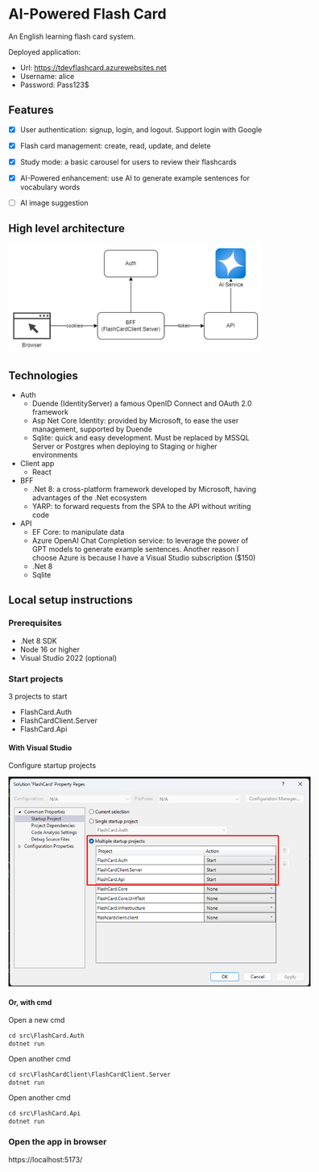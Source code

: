 # AI-Powered Flash Card

An English learning flash card system.

Deployed application:
- Url: https://tdevflashcard.azurewebsites.net
- Username: alice
- Password: Pass123$


## Features
- [x] User authentication: signup, login, and logout. Support login with Google
- [x] Flash card management: create, read, update, and delete
- [x] Study mode: a basic carousel for users to review their flashcards
- [x] AI-Powered enhancement: use AI to generate example sentences for vocabulary words
- [ ] AI image suggestion


## High level architecture

<img src="./images/flash-card-architecture.png" alt="High level architecture">


## Technologies

- Auth
  - Duende (IdentityServer) a famous OpenID Connect and OAuth 2.0 framework
  - Asp Net Core Identity: provided by Microsoft, to ease the user management, supported by Duende
  - Sqlite: quick and easy development. Must be replaced by MSSQL Server or Postgres when deploying to Staging or higher environments
- Client app
  - React
- BFF
  - .Net 8: a cross-platform framework developed by Microsoft, having advantages of the .Net ecosystem
  - YARP: to forward requests from the SPA to the API without writing code
- API
  - EF Core: to manipulate data
  - Azure OpenAI Chat Completion service: to leverage the power of GPT models to generate example sentences. Another reason I choose Azure is because I have a Visual Studio subscription ($150)
  - .Net 8
  - Sqlite


## Local setup instructions

### Prerequisites

- .Net 8 SDK
- Node 16 or higher
- Visual Studio 2022 (optional)

### Start projects

3 projects to start
- FlashCard.Auth
- FlashCardClient.Server
- FlashCard.Api

#### With Visual Studio

Configure startup projects

<img src="./images/multi-startup-projects.png" alt="Set multiple startup projects" style="max-width: 600px" />

#### Or, with cmd

Open a new cmd
```
cd src\FlashCard.Auth
dotnet run
```

Open another cmd
```
cd src\FlashCardClient\FlashCardClient.Server
dotnet run
```

Open another cmd
```
cd src\FlashCard.Api
dotnet run
```

### Open the app in browser

https://localhost:5173/

